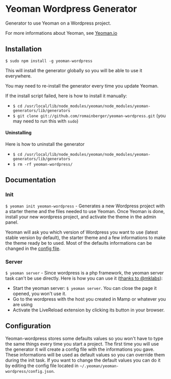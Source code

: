 # Yeoman Wordpress Generator

  Generator to use Yeoman on a Wordpress project.

  For more informations about Yeoman, see [Yeoman.io](http://yeoman.io/)

## Installation

  `$ sudo npm install -g yeoman-wordpress`

  This will install the generator globally so you will be able to use it everywhere.

  You may need to re-install the generator every time you update Yeoman.

  If the install script failed, here is how to install it manually:

  * `$ cd /usr/local/lib/node_modules/yeoman/node_modules/yeoman-generators/lib/generators`
  * `$ git clone git://github.com/romainberger/yeoman-wordpress.git` (you may need to run this with `sudo`)

#### Uninstalling

  Here is how to uninstall the generator

  * `$ cd /usr/local/lib/node_modules/yeoman/node_modules/yeoman-generators/lib/generators`
  * `$ rm -rf yeoman-wordpress/`


## Documentation

### Init

  `$ yeoman init yeoman-wordpress` - Generates a new Wordpress project with a starter theme and the files needed to use Yeoman. Once Yeoman is done, install your new wordpress project, and activate the theme in the admin panel.

  Yeoman will ask you which version of Wordpress you want to use (latest stable version by default), the starter theme and a few informations to make the theme ready be to used. Most of the defaults informations can be changed in the [config file](#configuration).

### Server

  `$ yeoman server` - Since wordpress is a php framework, the yeoman server task can't be use directly. Here is how you can use it ([thanks to @mklabs](https://github.com/yeoman/yeoman/issues/250#issuecomment-8024212)):

* Start the yeoman server: `$ yeoman server`. You can close the page it opened, you won't use it.
* Go to the wordpress with the host you created in Mamp or whatever you are using
* Activate the LiveReload extension by clicking its button in your browser.

## Configuration

  Yeoman-wordpress stores some defaults values so you won't have to type the same things every time you start a project. The first time you will use the generator it will create a config file with the informations you gave. These informations will be used as default values so you can override them during the init task. If you want to change the default values you can do it by editing the config file located in `~/.yeoman/yeoman-wordpress/config.json`.
